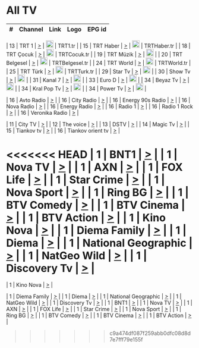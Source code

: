 <h1>All TV</h1>

| #   | Channel        | Link  | Logo | EPG id |
|:---:|:--------------:|:-----:|:----:|:------:|

| 13  | TRT 1            | [>](https://tv-trt1.medya.trt.com.tr/master.m3u8) | <img height="20" src="https://i.imgur.com/j786OLG.png"/> | TRT1.tr |
| 15  | TRT Haber        | [>](https://tv-trthaber.medya.trt.com.tr/master.m3u8) | <img height="20" src="https://i.imgur.com/OVfo8Ab.png"/> | TRTHaber.tr |
| 18  | TRT Çocuk        | [>](https://tv-trtcocuk.medya.trt.com.tr/master.m3u8) | <img height="20" src="https://i.imgur.com/QLFmD6d.png"/> | TRTCocuk.tr |
| 19  | TRT Müzik        | [>](https://tv-trtmuzik.medya.trt.com.tr/master.m3u8) | <img height="20" src="https://i.imgur.com/fIVFCEd.png"/> |
| 20  | TRT Belgesel     | [>](https://tv-trtbelgesel.medya.trt.com.tr/master.m3u8) | <img height="20" src="https://i.imgur.com/MGO87pe.png"/> | TRTBelgesel.tr |
| 24  | TRT World        | [>](https://tv-trtworld.medya.trt.com.tr/master.m3u8) | <img height="20" src="https://i.imgur.com/JEA2xpv.png"/> | TRTWorld.tr |
| 25  | TRT Türk         | [>](https://tv-trtturk.medya.trt.com.tr/master.m3u8) | <img height="20" src="https://i.imgur.com/OSTOQNw.png"/> | TRTTurk.tr |
| 29  | Star Tv   | [>](https://dogus-live.daioncdn.net/startv/startv_360p.m3u8) | <img height="20" src="https://i.imgur.com/IebUZx1.png"/> |
| 30  | Show Tv     | [>](https://ciner-live.daioncdn.net/showtv/showtv.m3u8) | <img height="20" src="https://i.imgur.com/IebUZx1.png"/> |
| 31  | Kanal 7     | [>](https://kanal7-live.daioncdn.net/kanal7/kanal7.m3u8) | <img height="20" src="https://i.imgur.com/IebUZx1.png"/> |
| 33  | Euro D    | [>](https://www.youtube.com/user/KanalD/live) | <img height="20" src="https://i.imgur.com/IebUZx1.png"/> |
| 34  | Beyaz Tv     | [>](https://beyaztv-live.daioncdn.net/beyaztv/beyaztv.m3u8) | <img height="20" src="https://i.imgur.com/IebUZx1.png"/> |
| 34  | Kral Pop Tv     | [>](https://www.youtube.com/watch?v=GuFTuKoXepw) | <img height="20" src="https://i.imgur.com/IebUZx1.png"/> |
| 34  | Power Tv     | [>](https://livetv.powerapp.com.tr/powerTV/powerhd.smil/chunklist.m3u8) | <img height="20" src="https://i.imgur.com/IebUZx1.png"/> |

| 16  | Avto Radio | [>](http://stream.metacast.eu/avtoradio.mp3.m3u) |
| 16  | City Radio | [>](http://stream.metacast.eu/city.aac.m3u) |
| 16  | Energy 90s Radio | [>](http://stream.metacast.eu/energy-90s.m3u) |
| 16  | Nova Radio | [>](http://stream.metacast.eu/nova.aac.m3u) |
| 16  | Energy Radio | [>](http://stream.metacast.eu/nrj.aac.m3u) |
| 16  | Radio 1 | [>](http://stream.metacast.eu/radio1.aac.m3u) |
| 16  | Radio 1 Rock | [>](http://stream.metacast.eu/radio1rock.aac.m3u) |
| 16  | Veronika Radio | [>](http://stream.metacast.eu/veronika.aac.m3u) |

| 11  | City TV | [>](https://tv.city.bg/play/tshls/citytv/index.m3u8) |
| 12  | The voice | [>](https://bss1.neterra.tv/thevoice/thevoice.m3u8) |
| 13  | DSTV | [>](http://46.249.95.140:8081/hls/data.m3u8) |
| 14  | Magic Tv | [>](https://bss1.neterra.tv/magictv/magictv.m3u8) |
| 15  | Tiankov tv | [>](https://streamer103.neterra.tv/tiankov-folk/live.m3u8) |
| 16  | Tiankov orient tv | [>](https://streamer103.neterra.tv/tiankov-orient/live.m3u8) |

<<<<<<< HEAD
| 1 | BNT1 | [>](https://ymkaya.xyz:31503/tv/bnt1/playlist.m3u8?wmsAuthSign=c2VydmVyX3RpbWU9NC8zLzIwMjUgMTowMTo0OCBQTSZoYXNoX3ZhbHVlPVJzYVZVMVNWcFdmSmhZK2VDa1VjWXc9PSZ2YWxpZG1pbnV0ZXM9NjA=) |
| 1 | Nova TV | [>](https://ymkaya.xyz:31503/tv/novatv/playlist.m3u8?wmsAuthSign=c2VydmVyX3RpbWU9NC8zLzIwMjUgMTowMTo1OCBQTSZoYXNoX3ZhbHVlPVBDV29sR0Jqb0hPQkkzL1c4c3YzckE9PSZ2YWxpZG1pbnV0ZXM9NjA=) |
| 1 | AXN | [>](https://ymkaya.xyz:31503/tv/axn/playlist.m3u8?wmsAuthSign=c2VydmVyX3RpbWU9NC8zLzIwMjUgMTowMjowNyBQTSZoYXNoX3ZhbHVlPXNqRGl5WWs2THdVMVhDUmkxRS9CUHc9PSZ2YWxpZG1pbnV0ZXM9NjA=) |
| 1 | FOX Life | [>](https://ymkaya.xyz:31503/tv/foxlife/playlist.m3u8?wmsAuthSign=c2VydmVyX3RpbWU9NC8zLzIwMjUgMTowMjoxNyBQTSZoYXNoX3ZhbHVlPWZWaW5Yc0lsMnRESHVmdWUvSm5WVmc9PSZ2YWxpZG1pbnV0ZXM9NjA=) |
| 1 | Star Crime | [>](https://ymkaya.xyz:31503/tv/foxcrime/playlist.m3u8?wmsAuthSign=c2VydmVyX3RpbWU9NC8zLzIwMjUgMTowMjo0MyBQTSZoYXNoX3ZhbHVlPVRKM1lOMEh6YlFsNloyWGZxcHNrUkE9PSZ2YWxpZG1pbnV0ZXM9NjA=) |
| 1 | Nova Sport | [>](https://ymkaya.xyz:31503/tv/novasport/playlist.m3u8?wmsAuthSign=c2VydmVyX3RpbWU9NC8zLzIwMjUgMTowMjo1MyBQTSZoYXNoX3ZhbHVlPUx1alFwMXJMTzEweCtCMDVuSlg2T2c9PSZ2YWxpZG1pbnV0ZXM9NjA=) |
| 1 | Ring BG | [>](https://ymkaya.xyz:31503/tv/ringbg/playlist.m3u8?wmsAuthSign=c2VydmVyX3RpbWU9NC8zLzIwMjUgMTowMzowMyBQTSZoYXNoX3ZhbHVlPWM3WUplZGpPWThJQzZWYy9ENzdvNkE9PSZ2YWxpZG1pbnV0ZXM9NjA=) |
| 1 | BTV Comedy | [>](https://ymkaya.xyz:31503/tv/btvcomedy/playlist.m3u8?wmsAuthSign=c2VydmVyX3RpbWU9NC8zLzIwMjUgMTowMzoxMiBQTSZoYXNoX3ZhbHVlPTFWbkx5eDV2VllCSnJzZXZwaXMrbFE9PSZ2YWxpZG1pbnV0ZXM9NjA=) |
| 1 | BTV Cinema | [>](https://ymkaya.xyz:31503/tv/btvcinema/playlist.m3u8?wmsAuthSign=c2VydmVyX3RpbWU9NC8zLzIwMjUgMTowMzoyMiBQTSZoYXNoX3ZhbHVlPWxJM0JPTlVSa1lpNEFuK1Z2dEwwNnc9PSZ2YWxpZG1pbnV0ZXM9NjA=) |
| 1 | BTV Action | [>](https://ymkaya.xyz:31503/tv/btvaction/playlist.m3u8?wmsAuthSign=c2VydmVyX3RpbWU9NC8zLzIwMjUgMTowMzozMiBQTSZoYXNoX3ZhbHVlPXdOeFdPbVZuY1MyVTVoVm1aWCtsM2c9PSZ2YWxpZG1pbnV0ZXM9NjA=) |
| 1 | Kino Nova | [>](https://ymkaya.xyz:31503/tv/kinonova/playlist.m3u8?wmsAuthSign=c2VydmVyX3RpbWU9NC8zLzIwMjUgMTowMzo0MiBQTSZoYXNoX3ZhbHVlPXpNU1FDK1FTODcxNURmeDdVL1QwaXc9PSZ2YWxpZG1pbnV0ZXM9NjA=) |
| 1 | Diema Family | [>](https://ymkaya.xyz:31503/tv/diemafamily/playlist.m3u8?wmsAuthSign=c2VydmVyX3RpbWU9NC8zLzIwMjUgMTowMzo1MSBQTSZoYXNoX3ZhbHVlPW9CZDc0R3RqTE05TGJ3aXFkd0Fhanc9PSZ2YWxpZG1pbnV0ZXM9NjA=) |
| 1 | Diema | [>](https://ymkaya.xyz:31503/tv/diema/playlist.m3u8?wmsAuthSign=c2VydmVyX3RpbWU9NC8zLzIwMjUgMTowNDowMSBQTSZoYXNoX3ZhbHVlPThGQ3J4T2MxZHBqRVFtYVBYdG1NUkE9PSZ2YWxpZG1pbnV0ZXM9NjA=) |
| 1 | National Geographic | [>](https://ymkaya.xyz:31503/tv/natgeo/playlist.m3u8?wmsAuthSign=c2VydmVyX3RpbWU9NC8zLzIwMjUgMTowNDoxMSBQTSZoYXNoX3ZhbHVlPTZCdDFxMVdBczQ5QUxGQ3MxaUJ2WFE9PSZ2YWxpZG1pbnV0ZXM9NjA=) |
| 1 | NatGeo Wild | [>](https://ymkaya.xyz:31503/tv/natgeowild/playlist.m3u8?wmsAuthSign=c2VydmVyX3RpbWU9NC8zLzIwMjUgMTowNDoyMCBQTSZoYXNoX3ZhbHVlPU5yNGZjeEhySzhRRTNtc3MyZzIrWEE9PSZ2YWxpZG1pbnV0ZXM9NjA=) |
| 1 | Discovery Tv | [>](https://ymkaya.xyz:31503/tv/discovery/playlist.m3u8?wmsAuthSign=c2VydmVyX3RpbWU9NC8zLzIwMjUgMTowNDozMCBQTSZoYXNoX3ZhbHVlPUR6cDFYbW5XMjR6eDFoVXdIWGI5dWc9PSZ2YWxpZG1pbnV0ZXM9NjA=) |
=======


| 1 | Kino Nova | [>](https://ymkaya.xyz:11336/tv/kinonova/playlist.m3u8?wmsAuthSign=c2VydmVyX3RpbWU9MS8yLzIwMjUgNDo0MDoyMCBBTSZoYXNoX3ZhbHVlPWlFS1FrWEtMMVRFM3l5YklUWUJQUHc9PSZ2YWxpZG1pbnV0ZXM9NjA=) |

| 1 | Diema Family | [>](https://ymkaya.xyz:11336/tv/diemafamily/playlist.m3u8?wmsAuthSign=c2VydmVyX3RpbWU9MS8yLzIwMjUgNDo0MDozMCBBTSZoYXNoX3ZhbHVlPUVUaTVKTldvZTF5WVVCM0YwL21kaXc9PSZ2YWxpZG1pbnV0ZXM9NjA=) |
| 1 | Diema | [>](https://ymkaya.xyz:11336/tv/diema/playlist.m3u8?wmsAuthSign=c2VydmVyX3RpbWU9MS8yLzIwMjUgNDo0MDo0MCBBTSZoYXNoX3ZhbHVlPVlYMWVJT2NuUjNpUTBsaytEUFFOS2c9PSZ2YWxpZG1pbnV0ZXM9NjA=) |
| 1 | National Geographic | [>](https://ymkaya.xyz:11336/tv/natgeo/playlist.m3u8?wmsAuthSign=c2VydmVyX3RpbWU9MS8yLzIwMjUgNDo0MTo0MSBBTSZoYXNoX3ZhbHVlPTJQTlVmcG5nYWx0M013eUhGRGxnd0E9PSZ2YWxpZG1pbnV0ZXM9NjA=) |
| 1 | NatGeo Wild | [>](https://ymkaya.xyz:11336/tv/natgeowild/playlist.m3u8?wmsAuthSign=c2VydmVyX3RpbWU9MS8yLzIwMjUgNDo0MTo1MSBBTSZoYXNoX3ZhbHVlPVl1OXZaTTliN0hGWEN3eDBYd1duNkE9PSZ2YWxpZG1pbnV0ZXM9NjA=) |
| 1 | Discovery Tv | [>](https://ymkaya.xyz:11336/tv/discovery/playlist.m3u8?wmsAuthSign=c2VydmVyX3RpbWU9MS8yLzIwMjUgNDo0MjowMSBBTSZoYXNoX3ZhbHVlPWtBQmdLNlY2RmQwWElzMVYzSDJyVkE9PSZ2YWxpZG1pbnV0ZXM9NjA=) |
| 1 | BNT1 | [>](https://ymkaya.xyz:11336/tv/bnt1/playlist.m3u8?wmsAuthSign=c2VydmVyX3RpbWU9MS8yLzIwMjUgNDozODozOCBBTSZoYXNoX3ZhbHVlPVVrMVlRQXpJWlhYeUh6ZFVpSC9NMUE9PSZ2YWxpZG1pbnV0ZXM9NjA=) |
| 1 | Nova TV | [>](https://ymkaya.xyz:11336/tv/novatv/playlist.m3u8?wmsAuthSign=c2VydmVyX3RpbWU9MS8yLzIwMjUgNDozODo0OCBBTSZoYXNoX3ZhbHVlPUVxQjh1a0ZzYkVGZU8zZDFGTzdreVE9PSZ2YWxpZG1pbnV0ZXM9NjA=) |
| 1 | AXN | [>](https://ymkaya.xyz:11336/tv/axn/playlist.m3u8?wmsAuthSign=c2VydmVyX3RpbWU9MS8yLzIwMjUgNDozODo1OCBBTSZoYXNoX3ZhbHVlPUpkWStGY1hkNXhaOVpPZ0thQ0FZL3c9PSZ2YWxpZG1pbnV0ZXM9NjA=) |
| 1 | FOX Life | [>](https://ymkaya.xyz:11336/tv/foxlife/playlist.m3u8?wmsAuthSign=c2VydmVyX3RpbWU9MS8yLzIwMjUgNDozOToxMCBBTSZoYXNoX3ZhbHVlPWt1ZDc1T3AzYlZDTjJnSy9TU0xJZlE9PSZ2YWxpZG1pbnV0ZXM9NjA=) |
| 1 | Star Crime | [>](https://ymkaya.xyz:11336/tv/foxcrime/playlist.m3u8?wmsAuthSign=c2VydmVyX3RpbWU9MS8yLzIwMjUgNDozOToyMCBBTSZoYXNoX3ZhbHVlPXIwVU45Nm9FR1l2enNkTG9TanBxbmc9PSZ2YWxpZG1pbnV0ZXM9NjA=) |
| 1 | Nova Sport | [>](https://ymkaya.xyz:11336/tv/novasport/playlist.m3u8?wmsAuthSign=c2VydmVyX3RpbWU9MS8yLzIwMjUgNDozOTozMCBBTSZoYXNoX3ZhbHVlPXlSZ0UxazVaM0xhSmc0NmR4T0c1T2c9PSZ2YWxpZG1pbnV0ZXM9NjA=) |
| 1 | Ring BG | [>](https://ymkaya.xyz:11336/tv/ringbg/playlist.m3u8?wmsAuthSign=c2VydmVyX3RpbWU9MS8yLzIwMjUgNDozOTo0MCBBTSZoYXNoX3ZhbHVlPTR4aUlFNHVUYWN4enY1WkVuOFZma2c9PSZ2YWxpZG1pbnV0ZXM9NjA=) |
| 1 | BTV Comedy | [>](https://ymkaya.xyz:11336/tv/btvcomedy/playlist.m3u8?wmsAuthSign=c2VydmVyX3RpbWU9MS8yLzIwMjUgNDozOTo1MCBBTSZoYXNoX3ZhbHVlPUtrMTJ2RHNTTUU1RFp1ZkVOdXFSK3c9PSZ2YWxpZG1pbnV0ZXM9NjA=) |
| 1 | BTV Cinema | [>](https://ymkaya.xyz:11336/tv/btvcinema/playlist.m3u8?wmsAuthSign=c2VydmVyX3RpbWU9MS8yLzIwMjUgNDozOTo1OSBBTSZoYXNoX3ZhbHVlPTZWcU9FZW56cG1NM1lrYy8xNE5NeHc9PSZ2YWxpZG1pbnV0ZXM9NjA=) |
| 1 | BTV Action | [>](https://ymkaya.xyz:11336/tv/btvaction/playlist.m3u8?wmsAuthSign=c2VydmVyX3RpbWU9MS8yLzIwMjUgNDo0MDoxMCBBTSZoYXNoX3ZhbHVlPUlDd0ErRkZVWThyMVZwR3c2REdGZ3c9PSZ2YWxpZG1pbnV0ZXM9NjA=) |
>>>>>>> c9a474df087f259abb0dfc08d8d7e7fff79e155f
